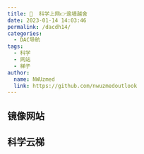 ```yaml
---
title: 📡  科学上网👉逾墙越舍
date: 2023-01-14 14:03:46
permalink: /dacdh14/
categories: 
  - DAC导航
tags: 
  - 科学
  - 网站
  - 梯子
author: 
  name: NWUzmed
  link: https://github.com/nwuzmedoutlook
---
```


## 镜像网站

<ClientOnly>
  <Card :cardData="cardData0" :cardListSize=4 carTitlColor="#000" carHoverColor="#000" />
</ClientOnly>

## 科学云梯

<ClientOnly>
  <Card :cardData="cardData1" :cardListSize=4 carTitlColor="#000" carHoverColor="#000" />
</ClientOnly>

<script>
export default {
  data() {
    return {
      cardData0: [
        {
          id: "0",
          cardSrc: "http://www.baidu.com/",
          cardName: "百度",
          cardContent:
            "百度——全球最大的中文搜索引擎及最大的中文网站，全球领先的人工智能公司",
        },
{cardSrc: "https://tofutoolbox.com/", cardImgSrc: "https://api.xinac.net/icon/?url=https://tofutoolbox.com/", cardName: "豆腐工具箱", cardContent: "最合适你的科学上网的工具评测合集",},
{cardSrc: "https://github.com/waystowork/lantern", cardImgSrc: "https://api.xinac.net/icon/?url=https://github.com/waystowork/lantern", cardName: "梯子慎用", cardContent: "小手电(Beam)、蓝灯(Lantern)、佛跳墙（fotiaoqiang）",},
{cardSrc: "https://get.astarvpn.app/", cardImgSrc: "https://api.xinac.net/icon/?url=https://get.astarvpn.app/", cardName: "AStar VPN", cardContent: "Free and fast VPN for everyone",},
{cardSrc: "https://m.qq.com/edu/index.html", cardImgSrc: "https://api.xinac.net/icon/?url=https://m.qq.com/edu/index.html", cardName: "长鹅教育加速", cardContent: "腾讯官方出品-畅游全球教育资源",},
{cardSrc: "https://52proxy.xyz/", cardImgSrc: "https://api.xinac.net/icon/?url=https://52proxy.xyz/", cardName: "Oriole-Proxy", cardContent: "输入外网，点机回车，隐身访问互联网",},
{cardSrc: "https://iguge.app/", cardImgSrc: "https://api.xinac.net/icon/?url=https://iguge.app/", cardName: "iGG谷歌访问助手", cardContent: "永久免费提供谷歌搜索，gmail，Chrome Store,Android/Golang等谷歌产品加速访问",},
{cardSrc: "http://googlehelper.net/", cardImgSrc: "https://api.xinac.net/icon/?url=http://googlehelper.net/", cardName: "Ghelper", cardContent: "供开发人员、跨境工作人员和研究机构使用，以确保和加快互联网冲浪的速度。",},
{cardSrc: "https://www.library.ac.cn/", cardImgSrc: "https://api.xinac.net/icon/?url=https://www.library.ac.cn/", cardName: "Mirror List", cardContent: "镜像站，为大学师生服务（与任何大学无关）",},
{cardSrc: "https://github.com/hmsjy2017/Google-Mirrors", cardImgSrc: "https://api.xinac.net/icon/?url=https://github.com/hmsjy2017/Google-Mirrors", cardName: "镜像网站+科学上网", cardContent: "仅供学习交流使用，请遵守法律",},
{cardSrc: "https://microsoftedge.microsoft.com/addons/search/VPN?hl=zh-CN", cardImgSrc: "https://api.xinac.net/icon/?url=https://microsoftedge.microsoft.com/addons/search/VPN?hl=zh-CN", cardName: "Microsoft Edge 加载项 - VPN", cardContent: "60+VPN浏览器插件",},
{cardSrc: "https://github.com/search?q=%E7%A7%91%E5%AD%A6%E4%B8%8A%E7%BD%91&amp;type=", cardImgSrc: "https://api.xinac.net/icon/?url=https://github.com/search?q=%E7%A7%91%E5%AD%A6%E4%B8%8A%E7%BD%91&amp;type=", cardName: "Search · 科学上网", cardContent: "请正确使用",},
{cardSrc: "https://github.com/search?p=1&amp;q=%E6%A2%AF%E5%AD%90&amp;type=Repositories", cardImgSrc: "https://api.xinac.net/icon/?url=https://github.com/search?p=1&amp;q=%E6%A2%AF%E5%AD%90&amp;type=Repositories", cardName: "Search · 梯子", cardContent: "翻墙需谨慎",},
{cardSrc: "https://oooc.top/", cardImgSrc: "https://api.xinac.net/icon/?url=https://oooc.top/", cardName: "OC", cardContent: "科学上网助手",},
{cardSrc: "https://www.uc23.net/s/?keyword=VPN", cardImgSrc: "https://api.xinac.net/icon/?url=https://www.uc23.net/s/?keyword=VPN", cardName: "UC电脑园", cardContent: "【VPN】的搜索结果",},
{cardSrc: "https://www.yaoleguan.com/cn/", cardImgSrc: "https://api.xinac.net/icon/?url=https://www.yaoleguan.com/cn/", cardName: "佛跳墙加速器", cardContent: "永久免费、永不被封",},
{cardSrc: "https://tmioe.com/category/external", cardImgSrc: "https://api.xinac.net/icon/?url=https://tmioe.com/category/external", cardName: "ZAPRO · 杂铺", cardContent: "海外交流",},
{cardSrc: "https://tlanyan.me/category/for-free-internet/", cardImgSrc: "https://api.xinac.net/icon/?url=https://tlanyan.me/category/for-free-internet/", cardName: "tlanyan", cardContent: "科学上网",},
{cardSrc: "https://v2xtls.org/", cardImgSrc: "https://api.xinac.net/icon/?url=https://v2xtls.org/", cardName: "V2ray XTLS黑科技", cardContent: "V2ray XTLS黑科技、trojan和trojan-go带你飞",},
{cardSrc: "http://www.geekotg.com/zhuanti/lslgllqrj/", cardImgSrc: "https://api.xinac.net/icon/?url=http://www.geekotg.com/zhuanti/lslgllqrj/", cardName: "奇客小栈", cardContent: "类似绿光浏览器的浏览器",},
{cardSrc: "https://9.234456.xyz/abc.html", cardImgSrc: "https://api.xinac.net/icon/?url=https://9.234456.xyz/abc.html", cardName: "XYZ", cardContent: "随机排序,请自行试用. 如无法访问,请自架梯",},
{cardSrc: "https://mirror.js.org/", cardImgSrc: "https://api.xinac.net/icon/?url=https://mirror.js.org/", cardName: "Google-Mirrors", cardContent: "你用得上的镜像网站",},
      ],
      
      cardData1: [
        {
          id: "1",
          cardSrc: "https://cn.vuejs.org/",
          cardImgSrc:
            "https://cdn.staticaly.com/gh/Kele-Bingtang/static@master/img/tools/20220105001047.png",
          cardName: "Vue",
          cardContent: "渐进式 JavaScript 框架",
        },
      ],
    };
  },
};
</script>
